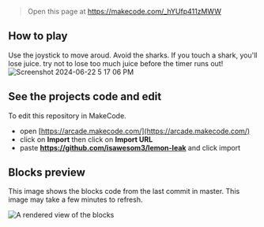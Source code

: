  


> Open this page at https://makecode.com/_hYUfp411zMWW


## How to play

Use the joystick to move aroud.
Avoid the sharks.
If you touch a shark, you'll lose juice.
try not to lose too much juice before the timer runs out!
![Screenshot 2024-06-22 5 17 06 PM](https://github.com/isawesom3/lemon-leak/assets/173570795/22b97030-a27d-4bcd-8d6f-ea0b22df1f7c)

## See the projects code and edit

To edit this repository in MakeCode.

* open [https://arcade.makecode.com/](https://arcade.makecode.com/)
* click on **Import** then click on **Import URL**
* paste **https://github.com/isawesom3/lemon-leak** and click import

## Blocks preview

This image shows the blocks code from the last commit in master.
This image may take a few minutes to refresh.

![A rendered view of the blocks](https://github.com/isawesom3/lemon-leak/raw/master/.github/makecode/blocks.png)



